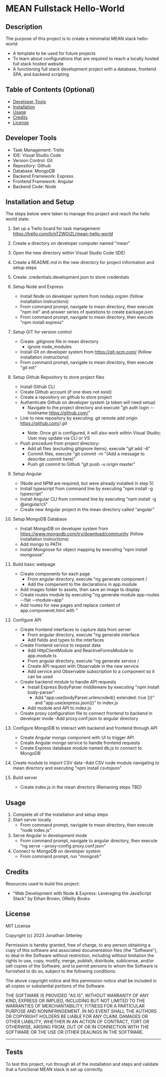 # MEAN Fullstack Hello-World

## Description

The purpose of this project is to create a minimalist MEAN stack hello-world:

- A template to be used for future projects
- To learn about configurations that are required to reach a locally hosted full stack hosted website
- A functioning full stack development project with a database, frontend SPA, and backend scripting

## Table of Contents (Optional)

- [Developer Tools](#tools)
- [Installation](#installation)
- [Usage](#usage)
- [Credits](#credits)
- [License](#license)

## Developer Tools

- Task Management: Trello
- IDE: Visual Studio Code
- Version Control: Git
- Repository: Github
- Database: MongoDB
- Backend Framework: Express
- Frontend Framework: Angular
- Backend Code: Node

## Installation and Setup

The steps below were taken to manage this project and reach the hello world state:
1. Set up a Trello board for task management: https://trello.com/b/nTZWOi2L/mean-hello-world
2. Create a directory on developer computer named "mean"
3. Open the new directory within Visual Studio Code (IDE)
4. Create a README.md in the new directory for project information and setup steps
5. Create .credentials.development.json to store credentials
6. Setup Node and Express
    - Install Node on developer system from nodejs.org/en (follow installation instructions)
    - From command prompt, navigate to mean directory, then execute "npm init" and answer series of questions to create package.json
    - From command prompt, navigate to mean directory, then execute "npm install express"
7. Setup GIT for version control
    - Create .gitignore file in mean directory
        - ignore node_modules
    - Install Git on developer system from https://git-scm.com/ (follow installation instructions)
    - From command prompt, navigate to mean directory, then execute "git init"
8. Setup Github Repository to store project files
    - Install Github CLI
    - Create Github account (if one does not exist)
    - Create a repository on github to store project
    - Authenticate Github on developer system (a token will need setup)
        - Navigate to the project directory and execute "gh auth login --hostname https://github.com/<owner>"
    - Link to new repository by executing: git remote add origin https://github.com/<owner>/<repo name>.git
        - Note: Once git is configured, it will also work within Visual Studio; User may update via CLI or VS
    - Push procedure from project directory:
        - Add all files (excluding gitignore items), execute "git add -A"
        - Commit files, execute "git  commit -m "(Add a message to describe commit here)"
        - Push git commit to Github "git push -u origin master"
9. Setup Angular
    - (Node and NPM are required, but were already installed in step 5)
    - Install typescript from command line by executing "npm install -g typescript"
    - Install Angular CLI from command line by executing "npm install -g @angular/cli"
    - Create new Angular project in the mean directory called "angular"
10. Setup MongoDB Database
    - Install MongoDB on developer system from https://www.mongodb.com/try/download/community (follow installation instructions)
    - Add mongo to PATH
    - Install Mongoose for object mapping by executing "npm install mongoose"
11. Build basic webpage
    - Create components for each page
        - From angular directory, execute "ng generate component <folder>/<component name>
        - Add the compenent to the declarations in app.module
    - Add images folder to assets, then save an image to display
    - Create routes module by executing "ng generate module app-routes --flat --module=app"
    - Add routes for new pages and replace content of app.componenet.html with "<router-outlet></router-outlet>
12. Configure API
    - Create frontend interfaces to capture data from server
        - From angular directory, execute "ng generate interface <interface name>
        - Add fields and types to the interfaces
    - Create frontend service to request data
        - Add HttpClientModule and ReactiveFormsModule to app.module.ts
        - From angular directory, execute "ng generate service <folder>/<service name>
        - Create API request with Observable in the new service
        - Add service and Observable subscription to a component so it can be used
    - Create backend module to handle API requests
        - Install Express BodyParser middleware by executing "npm install body-parser"
            - Add "app.use(bodyParser.urlencoded({ extended: true }))" and "app.use(express.json())" to index.js
        - Add module and API to index.js
    - Create proxy configuration file to connect frontend to backend in developer mode
        -Add proxy.conf.json to angular directory
13. Configure MongoDB to interact with backend and frontend through API
    - Create Angular mongo component with UI to trigger API
    - Create Angular mongo service to handle frontend requests
    - Create Express database module named db.js to connect to MongoDB
14. Create module to import CSV data
    -Add CSV node module navigating to mean directory and executing "npm install csvtojson"



91. Build server
    - Create index.js in the mean directory
(Remaning steps TBD)

## Usage

1. Complete all of the installation and setup steps
2. Start server locally
    - From command prompt, navigate to mean directory, then execute "node index.js"
3. Serve Angular in development mode
    - From command prompt, navigate to angular directory, then execute "ng serve --proxy-config proxy.conf.json"
4. Connect to MongoDB on developer system
    - From command prompt, run "mongosh"

## Credits

Resources used to build this project:
- "Web Development with Node & Express: Leveraging the JavaScript Stack" by Ethan Brown, OReilly Books

## License

MIT License

Copyright (c) 2023 Jonathan Sitterley

Permission is hereby granted, free of charge, to any person obtaining a copy
of this software and associated documentation files (the "Software"), to deal
in the Software without restriction, including without limitation the rights
to use, copy, modify, merge, publish, distribute, sublicense, and/or sell
copies of the Software, and to permit persons to whom the Software is
furnished to do so, subject to the following conditions:

The above copyright notice and this permission notice shall be included in all
copies or substantial portions of the Software.

THE SOFTWARE IS PROVIDED "AS IS", WITHOUT WARRANTY OF ANY KIND, EXPRESS OR
IMPLIED, INCLUDING BUT NOT LIMITED TO THE WARRANTIES OF MERCHANTABILITY,
FITNESS FOR A PARTICULAR PURPOSE AND NONINFRINGEMENT. IN NO EVENT SHALL THE
AUTHORS OR COPYRIGHT HOLDERS BE LIABLE FOR ANY CLAIM, DAMAGES OR OTHER
LIABILITY, WHETHER IN AN ACTION OF CONTRACT, TORT OR OTHERWISE, ARISING FROM,
OUT OF OR IN CONNECTION WITH THE SOFTWARE OR THE USE OR OTHER DEALINGS IN THE
SOFTWARE.

---

## Tests

To test this project, run through all of the installation and steps and validate that a functional MEAN stack is set up correctly.
